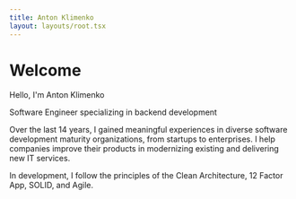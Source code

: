 ```yaml
---
title: Anton Klimenko
layout: layouts/root.tsx
---
```


# Welcome

Hello, I'm Anton Klimenko

Software Engineer specializing in backend development

Over the last 14 years, I gained meaningful experiences in diverse software
development maturity organizations, from startups to enterprises. I help
companies improve their products in modernizing existing and delivering new IT
services.

In development, I follow the principles of the Clean Architecture, 12 Factor
App, SOLID, and Agile.
